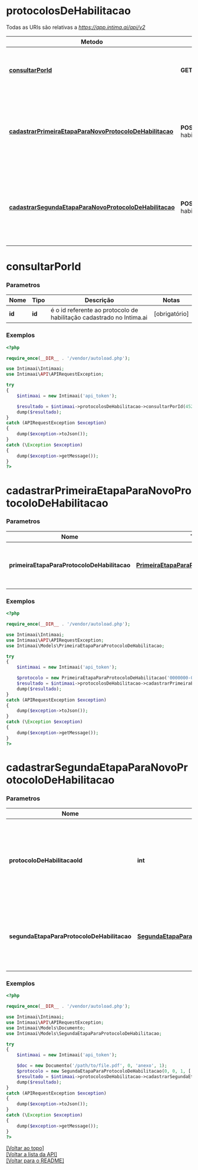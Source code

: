 # **protocolosDeHabilitacao**

Todas as URIs são relativas a *https://app.intima.ai/api/v2*

Metodo | Requisição HTTP | Descrição
------------- | ------------- | -------------
[**consultarPorId**](protocolosDeHabilitacaoResources.md#consultarPorId) | **GET** /protocolos-de-habilitacao/{id} | Visualiza um protocolo de habilitação pelo id
[**cadastrarPrimeiraEtapaParaNovoProtocoloDeHabilitacao**](protocolosDeHabilitacaoResources.md#cadastrarPrimeiraEtapaParaNovoProtocoloDeHabilitacao) | **POST** /acoes/protocolos-de-habilitacao | Cadastra um novo protocolo de habilitação, e coleta as informações iniciais para a primeira etapa
[**cadastrarSegundaEtapaParaNovoProtocoloDeHabilitacao**](protocolosDeHabilitacaoResources.md#cadastrarSegundaEtapaParaNovoProtocoloDeHabilitacao) | **POST** /acoes/protocolos-de-habilitacao/{protocolo_habilitacao_id} | Finaliza o protoco de habilitação, está é a segunda e ultima etapa do protocolo de habilitação

# **consultarPorId**

### Parametros

Nome | Tipo | Descrição | Notas
------------- | ------------- | ------------- | -------------
**id** | **id**| é o id referente ao protocolo de habilitação cadastrado no Intima.ai | [obrigatório]

### Exemplos
```php
<?php

require_once(__DIR__ . '/vendor/autoload.php');

use Intimaai\Intimaai;
use Intimaai\API\APIRequestException;

try 
{
    $intimaai = new Intimaai('api_token');

    $resultado = $intimaai->protocolosDeHabilitacao->consultarPorId(45217);
    dump($resultado);
}
catch (APIRequestException $exception)
{
    dump($exception->toJson());
}
catch (\Exception $exception)
{
    dump($exception->getMessage());
}
?>
```

# **cadastrarPrimeiraEtapaParaNovoProtocoloDeHabilitacao**

### Parametros

Nome | Tipo | Descrição | Notas
------------- | ------------- | ------------- | -------------
**primeiraEtapaParaProtocoloDeHabilitacao** | [**PrimeiraEtapaParaProtocoloDeHabilitacao**](../models/qualification_protocol/PrimeiraEtapaParaProtocoloDeHabilitacao.md) | parametros necessários para a criação de um novo registro | [obrigatório]

### Exemplos
```php
<?php

require_once(__DIR__ . '/vendor/autoload.php');

use Intimaai\Intimaai;
use Intimaai\API\APIRequestException;
use Intimaai\Models\PrimeiraEtapaParaProtocoloDeHabilitacao;

try 
{
    $intimaai = new Intimaai('api_token');

    $protocolo = new PrimeiraEtapaParaProtocoloDeHabilitacao('0000000-00.0000.0.00.0000', 1);
    $resultado = $intimaai->protocolosDeHabilitacao->cadastrarPrimeiraEtapaParaNovoProtocoloDeHabilitacao($protocolo);
    dump($resultado);
}
catch (APIRequestException $exception)
{
    dump($exception->toJson());
}
catch (\Exception $exception)
{
    dump($exception->getMessage());
}
?>
```

# **cadastrarSegundaEtapaParaNovoProtocoloDeHabilitacao**

### Parametros

Nome | Tipo | Descrição | Notas
------------- | ------------- | ------------- | -------------
**protocoloDeHabilitacaoId** | **int**| é o id referente ao protocolo de habilitação cadastrado no Intima.ai, fornecido na primeira etapa | [obrigatório]
**segundaEtapaParaProtocoloDeHabilitacao** | [**SegundaEtapaParaProtocoloDeHabilitacao**](../models/qualification_protocol/SegundaEtapaParaProtocoloDeHabilitacao.md) | parametros necessários para a segunda e ultima etapa do protocolo de habilitação | [obrigatório]

### Exemplos
```php
<?php

require_once(__DIR__ . '/vendor/autoload.php');

use Intimaai\Intimaai;
use Intimaai\API\APIRequestException;
use Intimaai\Models\Documento;
use Intimaai\Models\SegundaEtapaParaProtocoloDeHabilitacao;

try 
{
    $intimaai = new Intimaai('api_token');

    $doc = new Documento('/path/to/file.pdf', 0, 'anexo', 1);
    $protocolo = new SegundaEtapaParaProtocoloDeHabilitacao(0, 0, 1, ['BANCO FULANO'], 0, [$doc]);
    $resultado = $intimaai->protocolosDeHabilitacao->cadastrarSegundaEtapaParaNovoProtocoloDeHabilitacao(41, $protocolo);
    dump($resultado);
}
catch (APIRequestException $exception)
{
    dump($exception->toJson());
}
catch (\Exception $exception)
{
    dump($exception->getMessage());
}
?>
```

[[Voltar ao topo]](#)        
[[Voltar a lista da API]](../../README.md#Documentação-para-os-Endpoints-da-API)    
[[Voltar para o README]](../../README.md#Intima.ai---SDK-PHP)
